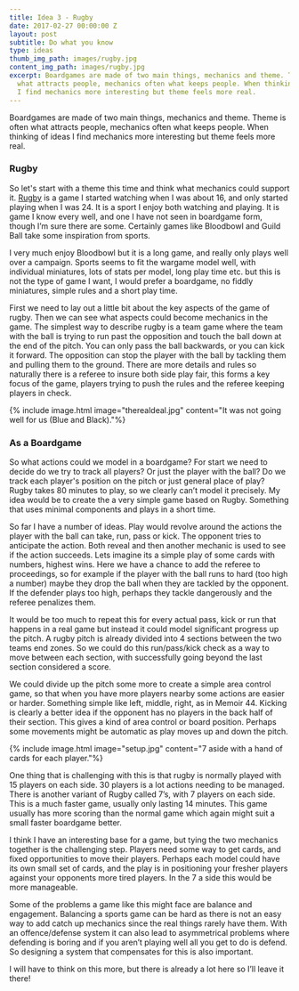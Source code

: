 ```yaml
---
title: Idea 3 - Rugby
date: 2017-02-27 00:00:00 Z
layout: post
subtitle: Do what you know
type: ideas
thumb_img_path: images/rugby.jpg
content_img_path: images/rugby.jpg
excerpt: Boardgames are made of two main things, mechanics and theme. Theme is often
  what attracts people, mechanics often what keeps people. When thinking of ideas
  I find mechanics more interesting but theme feels more real.
---
```


Boardgames are made of two main things, mechanics and theme. Theme is often what attracts people, mechanics often what keeps people. When thinking of ideas I find mechanics more interesting but theme feels more real.

### Rugby

So let's start with a theme this time and think what mechanics could support it. [Rugby](https://en.wikipedia.org/wiki/Rugby_union) is a game I started watching when I was about 16, and only started playing when I was 24. It is a sport I enjoy both watching and playing. It is game I know every well, and one I have not seen in boardgame form, though I’m sure there are some. Certainly games like Bloodbowl and Guild Ball take some inspiration from sports.

I very much enjoy Bloodbowl but it is a long game, and really only plays well over a campaign. Sports seems to fit the wargame model well, with individual miniatures, lots of stats per model, long play time etc. but this is not the type of game I want, I would prefer a boardgame, no fiddly miniatures, simple rules and a short play time.

First we need to lay out a little bit about the key aspects of the game of rugby. Then we can see what aspects could become mechanics in the game. The simplest way to describe rugby is a team game where the team with the ball is trying to run past the opposition and touch the ball down at the end of the pitch.  You can only pass the ball backwards, or you can kick it forward. The opposition can stop the player with the ball by tackling them and pulling them to the ground. There are more details and rules so naturally there is a referee to insure both side play fair, this forms a key focus of the game, players trying to push the rules and the referee keeping players in check.

{% include image.html image="therealdeal.jpg" content="It was not going well for us (Blue and Black)."%}

### As a Boardgame

So what actions could we model in a boardgame? For start we need to decide do we try to track all players? Or just the player with the ball? Do we track each player's position on the pitch or just general place of play? Rugby takes 80 minutes to play, so we clearly can’t model it precisely. My idea would be to create the a very simple game based on Rugby. Something that uses minimal components and plays in a short time.

So far I have a number of ideas. Play would revolve around the actions the player with the ball can take, run, pass or kick. The opponent tries to anticipate the action. Both reveal and then another mechanic is used to see if the action succeeds. Lets imagine its a simple play of some cards with numbers, highest wins. Here we have a chance to add the referee to proceedings, so for example if the player with the ball runs to hard (too high a number) maybe they drop the ball when they are tackled by the opponent. If the defender plays too high, perhaps they tackle dangerously and the referee penalizes them.

It would be too much to repeat this for every actual pass, kick or run that happens in a real game but instead it could model significant progress up the pitch. A rugby pitch is already divided into 4 sections between the two teams end zones. So we could do this run/pass/kick check as a way to move between each section, with successfully going beyond the last section considered a score.

We could divide up the pitch some more to create a simple area control game, so that when you have more players nearby some actions are easier or harder. Something simple like left, middle, right, as in Memoir 44. Kicking is clearly a better idea if the opponent has no players in the back half of their section. This gives a kind of area control or board position. Perhaps some movements might be automatic as play moves up and down the pitch.

{% include image.html image="setup.jpg" content="7 aside with a hand of cards for each player."%}

One thing that is challenging with this is that rugby is normally played with 15 players on each side. 30 players is a lot actions needing to be managed. There is another variant of Rugby called 7’s, with 7 players on each side. This is a much faster game, usually only lasting 14 minutes. This game usually has more scoring than the normal game which again might suit a small faster boardgame better.

I think I have an interesting base for a game, but tying the two mechanics together is the challenging step. Players need some way to get cards, and fixed opportunities to move their players. Perhaps each model could have its own small set of cards, and the play is in positioning your fresher players against your opponents more tired players. In the 7 a side this would be more manageable.

Some of the problems a game like this might face are balance and engagement. Balancing a sports game can be hard as there is not an easy way to add catch up mechanics since the real things rarely have them. With an offence/defense system it can also lead to asymmetrical problems where defending is boring and if you aren’t playing well all you get to do is defend. So designing a system that compensates for this is also important.

I will have to think on this more, but there is already a lot here so I’ll leave it there!
